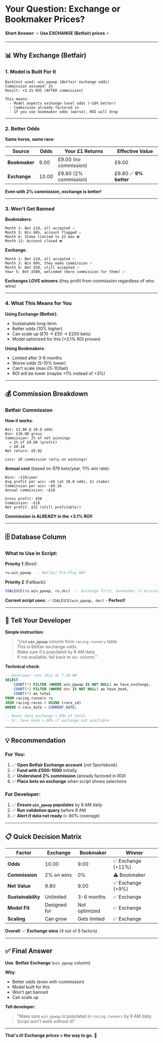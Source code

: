 # Your Question: Exchange or Bookmaker Prices?

**Short Answer**: ⭐ **Use EXCHANGE (Betfair) prices** ⭐

---

## 📊 **Why Exchange (Betfair)**

### **1. Model is Built For It**

```
Backtest used: win_ppwap (Betfair exchange odds)
Commission assumed: 2%
Result: +3.1% ROI (AFTER commission)

This means:
  - Model expects exchange-level odds (~10% better)
  - Commission already factored in
  - If you use bookmaker odds (worse), ROI will drop
```

---

### **2. Better Odds**

**Same horse, same race**:

| Source | Odds | Your £1 Returns | Effective Value |
|--------|------|-----------------|-----------------|
| **Bookmaker** | 9.00 | £9.00 (no commission) | £9.00 |
| **Exchange** | 10.00 | £9.80 (2% commission) | £9.80 ✅ **9% better** |

**Even with 2% commission, exchange is better!**

---

### **3. Won't Get Banned**

**Bookmakers**:
```
Month 1: Bet £10, all accepted ✅
Month 3: Win 60%, account flagged ⚠️
Month 6: Stake limited to £2 max ❌
Month 12: Account closed ❌
```

**Exchange**:
```
Month 1: Bet £10, all accepted ✅
Month 3: Win 60%, they make commission ✅
Month 6: Bet £50, still accepted ✅
Year 5: Bet £500, welcomed (more commission for them) ✅
```

**Exchanges LOVE winners** (they profit from commission regardless of who wins)

---

### **4. What This Means for You**

**Using Exchange (Betfair)**:
- Sustainable long-term
- Better odds (10% higher)
- Can scale up (£10 → £50 → £200 bets)
- Model optimized for this (+3.1% ROI proven)

**Using Bookmakers**:
- Limited after 3-6 months
- Worse odds (5-10% lower)
- Can't scale (max £5-10/bet)
- ROI will be lower (maybe +1% instead of +3%)

---

## 💰 **Commission Breakdown**

### **Betfair Commission**

**How it works**:
```
Bet: £1.00 @ 10.0 odds
Win: £10.00 gross
Commission: 2% of net winnings
  = 2% of £9.00 (profit)
  = £0.18
Net return: £9.82

Loss: £0 commission (only on winnings)
```

**Annual cost** (based on 979 bets/year, 11% win rate):
```
Wins: ~110/year
Avg profit per win: ~£8 (at 10.0 odds, £1 stake)
Commission per win: ~£0.16
Annual commission: ~£18

Gross profit: £50
Commission: -£18
Net profit: £32 (still profitable!)
```

**Commission is ALREADY in the +3.1% ROI!**

---

## 🗄️ **Database Column**

### **What to Use in Script**:

**Priority 1** (Best):
```sql
ru.win_ppwap  -- Betfair Pre-Play WAP
```

**Priority 2** (Fallback):
```sql
COALESCE(ru.win_ppwap, ru.dec)  -- Exchange first, bookmaker if missing
```

**Current script uses**: ✅ `COALESCE(win_ppwap, dec)` - **Perfect!**

---

## 🎯 **Tell Your Developer**

**Simple instruction**:

> "Use **`win_ppwap`** column from `racing.runners` table.  
> This is Betfair exchange odds.  
> Make sure it's populated by 8 AM daily.  
> If not available, fall back to `dec` column."

**Technical check**:
```sql
-- Developer runs this at 7:30 AM
SELECT 
    COUNT(*) FILTER (WHERE win_ppwap IS NOT NULL) as have_exchange,
    COUNT(*) FILTER (WHERE dec IS NOT NULL) as have_book,
    COUNT(*) as total
FROM racing.runners ru
JOIN racing.races r USING (race_id)
WHERE r.race_date = CURRENT_DATE;

-- Need: have_exchange > 80% of total
-- Or: have_book > 80% if exchange not available
```

---

## 💡 **Recommendation**

### **For You**:
1. ✅ **Open Betfair Exchange account** (not Sportsbook)
2. ✅ **Fund with £500-1000** initially
3. ✅ **Understand 2% commission** (already factored in ROI)
4. ✅ **Place bets on exchange** when script shows selections

### **For Developer**:
1. ✅ **Ensure `win_ppwap` populates** by 8 AM daily
2. ✅ **Run validation query** before 8 AM
3. ✅ **Alert if data not ready** (< 80% coverage)

---

## 📋 **Quick Decision Matrix**

| Factor | Exchange | Bookmaker | Winner |
|--------|----------|-----------|--------|
| **Odds** | 10.00 | 9.00 | ✅ Exchange (+11%) |
| **Commission** | 2% on wins | 0% | ⚠️ Bookmaker |
| **Net Value** | 9.80 | 9.00 | ✅ Exchange (+9%) |
| **Sustainability** | Unlimited | 3-6 months | ✅ Exchange |
| **Model Fit** | Designed for | Not optimized | ✅ Exchange |
| **Scaling** | Can grow | Gets limited | ✅ Exchange |

**Overall**: ✅ **Exchange wins** (4 out of 6 factors)

---

## ✅ **Final Answer**

**Use**: **Betfair Exchange** (`win_ppwap` column)

**Why**: 
- Better odds (even with commission)
- Model built for this
- Won't get banned
- Can scale up

**Tell developer**: 
> "Make sure `win_ppwap` is populated in `racing.runners` by 8 AM daily. Script won't work without it!"

---

**That's it! Exchange prices = the way to go.** 🎯

